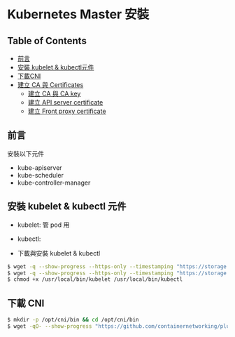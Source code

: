 # Kubernetes Master 安裝

## Table of Contents

- [前言]()
- [安裝 kubelet & kubectl元件]()
- [下載CNI]()
- [建立 CA 與 Certificates]()
  - [建立 CA 與 CA key]()
  - [建立 API server certificate]()
  - [建立 Front proxy certificate]()

## 前言
安裝以下元件
- kube-apiserver
- kube-scheduler
- kube-controller-manager

## 安裝 kubelet & kubectl 元件
- kubelet: 管 pod 用
- kubectl: 

- 下載與安裝 kubelet & kubectl
```sh
$ wget -q --show-progress --https-only --timestamping "https://storage.googleapis.com/kubernetes-release/release/v1.8.8/bin/linux/amd64/kubelet" -O /usr/local/bin/kubelet
$ wget -q --show-progress --https-only --timestamping "https://storage.googleapis.com/kubernetes-release/release/v1.8.8/bin/linux/amd64//kubectl" -O /usr/local/bin/kubectl
$ chmod +x /usr/local/bin/kubelet /usr/local/bin/kubectl
```

## 下載 CNI
```sh
$ mkdir -p /opt/cni/bin && cd /opt/cni/bin
$ wget -qO- --show-progress "https://github.com/containernetworking/plugins/releases/download/v0.6.0/cni-plugins-amd64-v0.6.0.tgz" | tar -zx
```
